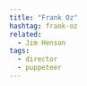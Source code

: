 ```yaml
---
title: "Frank Oz"
hashtag: frank-oz
related:
  - Jim Henson
tags:
  - director
  - puppeteer
---
```

